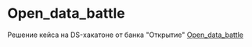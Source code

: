 # Open_data_battle
Решение кейса на DS-хакатоне от банка "Открытие"
[Open_data_battle](https://open-data-battle.geecko.com/issues)
